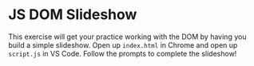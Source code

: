 # JS DOM Slideshow

This exercise will get your practice working with the DOM by having you build a simple slideshow. Open up `index.html` in Chrome and open up `script.js` in VS Code. Follow the prompts to complete the slideshow!